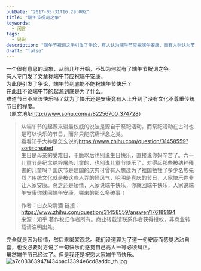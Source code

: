 ```yaml
---
pubDate: "2017-05-31T16:29:00Z"
title: "端午节祝词之争"
keywords:
  - 闲言
tags:
  - 说说
description: "端午节祝词之争引发了争论，有人认为端午节应祝端午安康，而有人则认为节日应该快乐。从端午节的起源来看，祭祀活动本身也是可以快乐的节日。一些人认为这种争议是矫情和绑架观念，没有必要为了一句祝福而感到自己高人一等或者必须纠正对方。无论如何，作者还是祝愿大家端午节快乐。"
draft: "false"
---
```


<p>一个很有意思的现象，从前几年开始，不知为何就有了端午节祝词之争。<br />有人专门发了文章称端午节应祝端午安康。<br />为此便引发了争论，端午节到底能不能祝端午节快乐？<br />在此且不论端午节的起源到底是为了什么。<br />难道节日不应该快乐吗？就为了快乐还是安康竟有人上升到了没有文化不尊重传统节日的程度。<br />（原文地址<a href="http://www.sohu.com/a/82256700_374728">http://www.sohu.com/a/82256700_374728</a>）</p><blockquote><p>从端午节的起源来讲最权威的说法是源自于祭祀活动，而祭祀活动在古时也是可以快乐的节日，而非只能沉痛悼念之类。<br />看看知乎大神是怎么说的<a href="https://www.zhihu.com/question/31458559?sort=created">https://www.zhihu.com/question/31458559?sort=created</a><br />生日是母亲的受难日，干脆以后也别说生日快乐，直接说你妈辛苦了。六一儿童节是纪念纳粹屠杀儿童的，也别说儿童节快乐了，对得起那些被纳粹残害的儿童吗？国庆节是建国的庆典可曾有人想过为了祖国牺牲了多少名族先烈？传统文化就是被这些人弄的怪风气，明明是喜庆的节日，人家快乐你非让人家安康。总之还是矫情，人家说端午快乐，你就回端午快乐，人家说端午安康你就回端午安康，哪来的那么多破事！</p><p>作者：白衣染清酒 链接：<a href="https://www.zhihu.com/question/31458559/answer/176189194">https://www.zhihu.com/question/31458559/answer/176189194</a><br />来源：知乎 著作权归作者所有。商业转载请联系作者获得授权，非商业转载请注明出处。</p></blockquote><p>完全就是因为矫情，然后来绑架观念。我们没道理为了道一句安康而感觉沾沾自喜，也没必要对方说了一句快乐而感觉自己高人一等必须纠正。<br />虽然端午节已经过了。但是我还是祝愿大家端午节快乐。<img src="https://cdn.imsun.org/2017/05/31/2009231206.jpg" alt="a7c03363947f434bac13394e6cd8addc_th.jpg" title="a7c03363947f434bac13394e6cd8addc_th.jpg"></p>